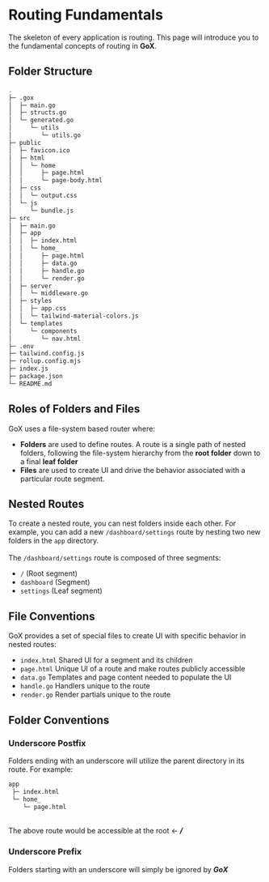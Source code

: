 # Routing Fundamentals

The skeleton of every application is routing. This page will introduce you to the fundamental concepts of routing in __GoX__.

## Folder Structure

```bash
.
├─ .gox
│  ├─ main.go
│  ├─ structs.go
│  └─ generated.go
│     └─ utils
│        └─ utils.go
├─ public
│  ├─ favicon.ico
│  ├─ html
│  │  └─ home
│  │     ├─ page.html
│  │     └─ page-body.html
│  ├─ css
│  │  └─ output.css 
│  └─ js
│     └─ bundle.js
├─ src
│  ├─ main.go
│  ├─ app
│  │  ├─ index.html
│  │  └─ home_
│  │     ├─ page.html
│  │     ├─ data.go
│  │     ├─ handle.go
│  │     └─ render.go
│  ├─ server
│  │  └─ middleware.go
│  ├─ styles
│  │  ├─ app.css
│  │  └─ tailwind-material-colors.js
│  └─ templates
│     └─ components
│        └─ nav.html
├─ .env
├─ tailwind.config.js
├─ rollup.config.mjs
├─ index.js
├─ package.json
└─ README.md

```
## Roles of Folders and Files

GoX uses a file-system based router where:

- **Folders** are used to define routes. A route is a single path of nested folders, following the file-system hierarchy from the **root folder** down to a final **leaf folder**
- **Files** are used to create UI and drive the behavior associated with a particular route segment.

## Nested Routes

To create a nested route, you can nest folders inside each other. For example, you can add a new `/dashboard/settings` route by nesting two new folders in the `app` directory.  
\
The `/dashboard/settings` route is composed of three segments:

- `/` (Root segment)
- `dashboard` (Segment)
- `settings` (Leaf segment)

## File Conventions

GoX provides a set of special files to create UI with specific behavior in nested routes:

- `index.html` Shared UI for a segment and its children
- `page.html`	Unique UI of a route and make routes publicly accessible
- `data.go` Templates and page content needed to populate the UI
- `handle.go` Handlers unique to the route  
- `render.go` Render partials unique to the route

## Folder Conventions


### Underscore Postfix

Folders ending with an underscore will utilize the parent directory in its route. For example:

```bash
app
 ├─ index.html
 └─ home_
    └─ page.html
```

\
The above route would be accessible at the root &larr; __*/*__  

### Underscore Prefix

Folders starting with an underscore will simply be ignored by *__GoX__*
